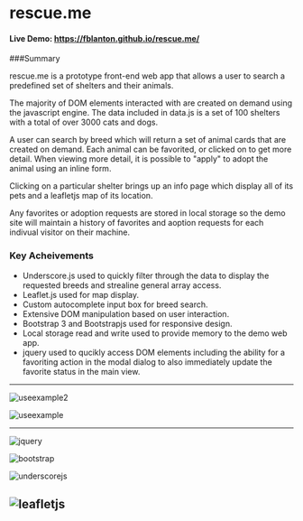 # rescue.me

#### Live Demo: https://fblanton.github.io/rescue.me/

###Summary

rescue.me is a prototype front-end web app that allows a user to search a predefined set of shelters and their animals.

The majority of DOM elements interacted with are created on demand using the javascript engine. The data included in data.js is a set of 100 shelters with a total of over 3000 cats and dogs.

A user can search by breed which will return a set of animal cards that are created on demand. Each animal can be favorited, or clicked on to get more detail. When viewing more detail, it is possible to "apply" to adopt the animal using an inline form.

Clicking on a particular shelter brings up an info page which display all of its pets and a leafletjs map of its location.

Any favorites or adoption requests are stored in local storage so the demo site will maintain a history of favorites and aoption requests for each indivual visitor on their machine.

### Key Acheivements
* Underscore.js used to quickly filter through the data to display the requested breeds and strealine general array access.
* Leaflet.js used for map display.
* Custom autocomplete input box for breed search.
* Extensive DOM manipulation based on user interaction.
* Bootstrap 3 and Bootstrapjs used for responsive design.
* Local storage read and write used to provide memory to the demo web app.
* jquery used to qucikly access DOM elements including the ability for a favoriting action in the modal dialog to also immediately update the favorite status in the main view.

---

![useexample2](https://cloud.githubusercontent.com/assets/3937557/18452697/e06e9eca-78f0-11e6-8b50-7b826304d0db.gif)

![useexample](https://cloud.githubusercontent.com/assets/3937557/18452713/ef0d589a-78f0-11e6-9dd6-0a2d9434e8a3.gif)

---
![jquery](https://cloud.githubusercontent.com/assets/3937557/18450949/e77484ac-78e9-11e6-824e-ab9fc91c87ed.png)

![bootstrap](https://cloud.githubusercontent.com/assets/3937557/18451008/2dd795e2-78ea-11e6-8103-08c7f2e73787.png)

![underscorejs](https://cloud.githubusercontent.com/assets/3937557/18451057/5a43a12a-78ea-11e6-91a4-9e6614850cb0.png)

![leafletjs](https://cloud.githubusercontent.com/assets/3937557/18451976/073eb150-78ee-11e6-8305-9a6315dd8bdd.png)
---

